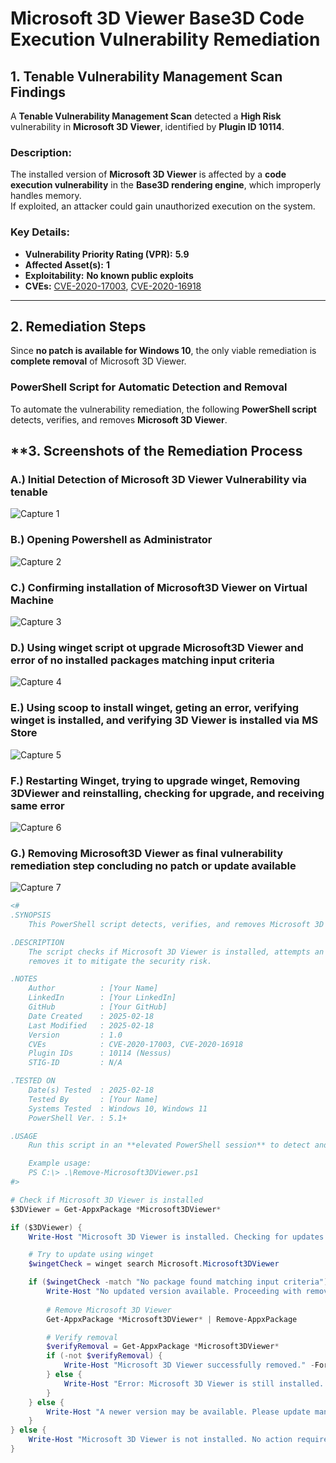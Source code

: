 # **Microsoft 3D Viewer Base3D Code Execution Vulnerability Remediation**

## **1. Tenable Vulnerability Management Scan Findings**
A **Tenable Vulnerability Management Scan** detected a **High Risk** vulnerability in **Microsoft 3D Viewer**, identified by **Plugin ID 10114**.

### **Description:**
The installed version of **Microsoft 3D Viewer** is affected by a **code execution vulnerability** in the **Base3D rendering engine**, which improperly handles memory.  
If exploited, an attacker could gain unauthorized execution on the system.

### **Key Details:**
- **Vulnerability Priority Rating (VPR):** **5.9**
- **Affected Asset(s):** **1**
- **Exploitability:** **No known public exploits**
- **CVEs:** [CVE-2020-17003](https://www.zerodayinitiative.com/advisories/ZDI-20-1246/), [CVE-2020-16918](https://www.zerodayinitiative.com/advisories/ZDI-20-1246/)

---

## **2. Remediation Steps**
Since **no patch is available for Windows 10**, the only viable remediation is **complete removal** of Microsoft 3D Viewer.

### **PowerShell Script for Automatic Detection and Removal**
To automate the vulnerability remediation, the following **PowerShell script** detects, verifies, and removes **Microsoft 3D Viewer**.

## **3. Screenshots of the Remediation Process

### A.) Initial Detection of Microsoft 3D Viewer Vulnerability via tenable
![Capture 1](/screenshots/Microsoft3DViewer_Remediation/MS-3D-Viewer01.png)

### B.) Opening Powershell as Administrator
![Capture 2](/screenshots/Microsoft3DViewer_Remediation/MS-3D-Viewer02.png)

### C.) Confirming installation of Microsoft3D Viewer on Virtual Machine
![Capture 3](/screenshots/Microsoft3DViewer_Remediation/MS-3D-Viewer03.png)

### D.) Using winget script ot upgrade Microsoft3D Viewer and error of no installed packages matching input criteria
![Capture 4](/screenshots/Microsoft3DViewer_Remediation/MS-3D-Viewer04.png)

### E.) Using scoop to install winget, geting an error, verifying winget is installed, and verifying 3D Viewer is installed via MS Store
![Capture 5](/screenshots/Microsoft3DViewer_Remediation/MS-3D-Viewer05.png)

### F.)  Restarting Winget, trying to upgrade winget, Removing 3DViewer and reinstalling, checking for upgrade, and receiving same error
![Capture 6](/screenshots/Microsoft3DViewer_Remediation/MS-3D-Viewer06.png)

### G.) Removing Microsoft3D Viewer as final vulnerability remediation step concluding no patch or update available
![Capture 7](/screenshots/Microsoft3DViewer_Remediation/MS-3D-Viewer07.png)


```powershell
<#
.SYNOPSIS
    This PowerShell script detects, verifies, and removes Microsoft 3D Viewer due to a critical code execution vulnerability.

.DESCRIPTION
    The script checks if Microsoft 3D Viewer is installed, attempts an upgrade, and if no patched version is available, 
    removes it to mitigate the security risk.

.NOTES
    Author          : [Your Name]
    LinkedIn        : [Your LinkedIn]
    GitHub          : [Your GitHub]
    Date Created    : 2025-02-18
    Last Modified   : 2025-02-18
    Version         : 1.0
    CVEs            : CVE-2020-17003, CVE-2020-16918
    Plugin IDs      : 10114 (Nessus)
    STIG-ID         : N/A

.TESTED ON
    Date(s) Tested  : 2025-02-18
    Tested By       : [Your Name]
    Systems Tested  : Windows 10, Windows 11
    PowerShell Ver. : 5.1+

.USAGE
    Run this script in an **elevated PowerShell session** to detect and remediate the vulnerability.

    Example usage:
    PS C:\> .\Remove-Microsoft3DViewer.ps1 
#>

# Check if Microsoft 3D Viewer is installed
$3DViewer = Get-AppxPackage *Microsoft3DViewer*

if ($3DViewer) {
    Write-Host "Microsoft 3D Viewer is installed. Checking for updates..." -ForegroundColor Yellow

    # Try to update using winget
    $wingetCheck = winget search Microsoft.Microsoft3DViewer

    if ($wingetCheck -match "No package found matching input criteria") {
        Write-Host "No updated version available. Proceeding with removal..." -ForegroundColor Red
        
        # Remove Microsoft 3D Viewer
        Get-AppxPackage *Microsoft3DViewer* | Remove-AppxPackage

        # Verify removal
        $verifyRemoval = Get-AppxPackage *Microsoft3DViewer*
        if (-not $verifyRemoval) {
            Write-Host "Microsoft 3D Viewer successfully removed." -ForegroundColor Green
        } else {
            Write-Host "Error: Microsoft 3D Viewer is still installed. Manual removal may be required." -ForegroundColor Red
        }
    } else {
        Write-Host "A newer version may be available. Please update manually via Microsoft Store." -ForegroundColor Cyan
    }
} else {
    Write-Host "Microsoft 3D Viewer is not installed. No action required." -ForegroundColor Green
}





